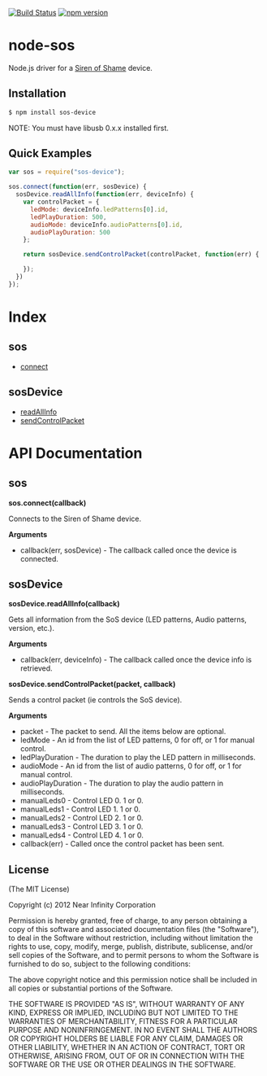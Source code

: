 [![Build Status](https://travis-ci.org/AutomatedArchitecture/node-sos-device.svg?branch=master)](https://travis-ci.org/AutomatedArchitecture/node-sos-device)
[![npm version](https://badge.fury.io/js/sos-device.svg)](https://badge.fury.io/js/sos-device)

# node-sos

Node.js driver for a [Siren of Shame](http://sirenofshame.com/) device.

## Installation

```bash
$ npm install sos-device
```

NOTE: You must have libusb 0.x.x installed first.

## Quick Examples

```javascript
var sos = require("sos-device");

sos.connect(function(err, sosDevice) {
  sosDevice.readAllInfo(function(err, deviceInfo) {
    var controlPacket = {
      ledMode: deviceInfo.ledPatterns[0].id,
      ledPlayDuration: 500,
      audioMode: deviceInfo.audioPatterns[0].id,
      audioPlayDuration: 500
    };

    return sosDevice.sendControlPacket(controlPacket, function(err) {

    });
  })
});
```

# Index

## sos

 * [connect](#sosConnect)

## sosDevice

 * [readAllInfo](#sosDeviceReadAllInfo)
 * [sendControlPacket](#sosDeviceSendControlPacket)

# API Documentation

<a name="sos"/>

## sos

<a name="sosConnect" />

**sos.connect(callback)**

Connects to the Siren of Shame device.

__Arguments__

 * callback(err, sosDevice) - The callback called once the device is connected.

<a name="sosDevice"/>

## sosDevice

<a name="sosDeviceReadAllInfo" />

**sosDevice.readAllInfo(callback)**

Gets all information from the SoS device (LED patterns, Audio patterns, version, etc.).

__Arguments__

 * callback(err, deviceInfo) - The callback called once the device info is retrieved.

<a name="sosDeviceSendControlPacket" />

**sosDevice.sendControlPacket(packet, callback)**

Sends a control packet (ie controls the SoS device).

__Arguments__

 * packet - The packet to send. All the items below are optional.
  * ledMode - An id from the list of LED patterns, 0 for off, or 1 for manual control.
  * ledPlayDuration - The duration to play the LED pattern in milliseconds.
  * audioMode - An id from the list of audio patterns, 0 for off, or 1 for manual control.
  * audioPlayDuration - The duration to play the audio pattern in milliseconds.
  * manualLeds0 - Control LED 0. 1 or 0.
  * manualLeds1 - Control LED 1. 1 or 0.
  * manualLeds2 - Control LED 2. 1 or 0.
  * manualLeds3 - Control LED 3. 1 or 0.
  * manualLeds4 - Control LED 4. 1 or 0.
 * callback(err) - Called once the control packet has been sent.

## License

(The MIT License)

Copyright (c) 2012 Near Infinity Corporation

Permission is hereby granted, free of charge, to any person obtaining
a copy of this software and associated documentation files (the
"Software"), to deal in the Software without restriction, including
without limitation the rights to use, copy, modify, merge, publish,
distribute, sublicense, and/or sell copies of the Software, and to
permit persons to whom the Software is furnished to do so, subject to
the following conditions:

The above copyright notice and this permission notice shall be
included in all copies or substantial portions of the Software.

THE SOFTWARE IS PROVIDED "AS IS", WITHOUT WARRANTY OF ANY KIND,
EXPRESS OR IMPLIED, INCLUDING BUT NOT LIMITED TO THE WARRANTIES OF
MERCHANTABILITY, FITNESS FOR A PARTICULAR PURPOSE AND
NONINFRINGEMENT. IN NO EVENT SHALL THE AUTHORS OR COPYRIGHT HOLDERS BE
LIABLE FOR ANY CLAIM, DAMAGES OR OTHER LIABILITY, WHETHER IN AN ACTION
OF CONTRACT, TORT OR OTHERWISE, ARISING FROM, OUT OF OR IN CONNECTION
WITH THE SOFTWARE OR THE USE OR OTHER DEALINGS IN THE SOFTWARE.
